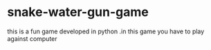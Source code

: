 # snake-water-gun-game
this is a fun game developed in python .in this game you have to play against computer
